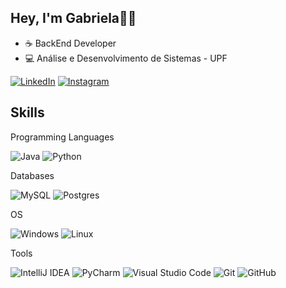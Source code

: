 ## Hey, I'm Gabriela👋🏻
- ☕ BackEnd Developer
- 💻 Análise e Desenvolvimento de Sistemas - UPF
  
[![LinkedIn](https://img.shields.io/badge/LinkedIn-0077B5?style=for-the-badge&logo=linkedin&logoColor=white)](https://www.linkedin.com/in/gabitrombetta/)
[![Instagram](https://img.shields.io/badge/-Instagram-%23E4405F?style=for-the-badge&logo=instagram&logoColor=white)](https://www.instagram.com/gabi.trombetta/)

## Skills
Programming Languages

![Java](https://img.shields.io/badge/java-%23ED8B00.svg?style=for-the-badge&logo=openjdk&logoColor=white)
![Python](https://img.shields.io/badge/python-3670A0?style=for-the-badge&logo=python&logoColor=ffdd54)

Databases

![MySQL](https://img.shields.io/badge/mysql-4479A1.svg?style=for-the-badge&logo=mysql&logoColor=white)
![Postgres](https://img.shields.io/badge/postgres-%23316192.svg?style=for-the-badge&logo=postgresql&logoColor=white)

OS

![Windows](https://img.shields.io/badge/Windows-0078D6?style=for-the-badge&logo=windows&logoColor=white)
![Linux](https://img.shields.io/badge/Linux-FCC624?style=for-the-badge&logo=linux&logoColor=black)

Tools

![IntelliJ IDEA](https://img.shields.io/badge/IntelliJIDEA-000000.svg?style=for-the-badge&logo=intellij-idea&logoColor=white) 
![PyCharm](https://img.shields.io/badge/pycharm-143?style=for-the-badge&logo=pycharm&logoColor=black&color=black&labelColor=green)
![Visual Studio Code](https://img.shields.io/badge/Visual%20Studio%20Code-0078d7.svg?style=for-the-badge&logo=visual-studio-code&logoColor=white)
![Git](https://img.shields.io/badge/git-%23F05033.svg?style=for-the-badge&logo=git&logoColor=white)
![GitHub](https://img.shields.io/badge/github-%23121011.svg?style=for-the-badge&logo=github&logoColor=white)
